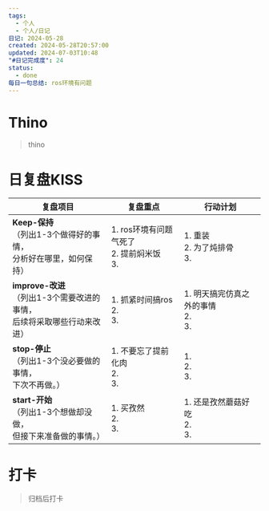 ```yaml
---
tags:
  - 个人
  - 个人/日记
日记: 2024-05-28
created: 2024-05-28T20:57:00
updated: 2024-07-03T10:48
"#日记完成度": 24
status:
  - done
每日一句总结: ros环境有问题
---
```


# Thino
> thino

# 日复盘KISS
| **复盘项目**                                             | **复盘重点**                          | **行动计划**                     |
| ---------------------------------------------------- | --------------------------------- | ---------------------------- |
| **Keep-保持**<br>（列出1-3个做得好的事情，<br>   分析好在哪里，如何保持）     | 1.  ros环境有问题气死了<br>2. 提前焖米饭<br>3. | 1.  重装<br>2. 为了炖排骨<br>3.     |
| **improve-改进**<br>（列出1-3个需要改进的事情，<br>  后续将采取哪些行动来改进） | 1.  抓紧时间搞ros<br>2. <br>3.         | 1.  明天搞完仿真之外的事情<br>2. <br>3. |
| **stop-停止**<br>（列出1-3个没必要做的事情，<br>下次不再做。）            | 1.  不要忘了提前化肉<br>2. <br>3.         | 1.  <br>2. <br>3.            |
| **start-开始**<br>（列出1-3个想做却没做，<br>但接下来准备做的事情。）        | 1.  买孜然<br>2. <br>3.              | 1.  还是孜然蘑菇好吃<br>2. <br>3.    |



# 打卡
> 归档后打卡


